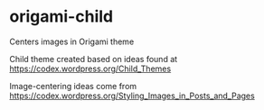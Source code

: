 # origami-child
Centers images in Origami theme

Child theme created based on ideas found at https://codex.wordpress.org/Child_Themes

Image-centering ideas come from https://codex.wordpress.org/Styling_Images_in_Posts_and_Pages

